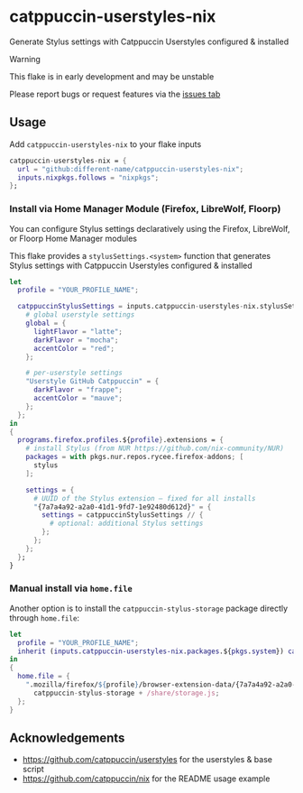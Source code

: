 # catppuccin-userstyles-nix

Generate Stylus settings with Catppuccin Userstyles configured & installed

> [!WARNING]
> This flake is in early development and may be unstable
> 
> Please report bugs or request features via the [issues tab](https://github.com/different-name/catppuccin-userstyles-nix/issues)

## Usage

Add `catppuccin-userstyles-nix` to your flake inputs

```nix
catppuccin-userstyles-nix = {
  url = "github:different-name/catppuccin-userstyles-nix";
  inputs.nixpkgs.follows = "nixpkgs";
};
```

### Install via Home Manager Module (Firefox, LibreWolf, Floorp)

You can configure Stylus settings declaratively using the Firefox, LibreWolf, or Floorp Home Manager modules

This flake provides a `stylusSettings.<system>` function that generates Stylus settings with Catppuccin Userstyles configured & installed

```nix
let
  profile = "YOUR_PROFILE_NAME";

  catppuccinStylusSettings = inputs.catppuccin-userstyles-nix.stylusSettings.${pkgs.system} {
    # global userstyle settings
    global = {
      lightFlavor = "latte";
      darkFlavor = "mocha";
      accentColor = "red";
    };

    # per-userstyle settings
    "Userstyle GitHub Catppuccin" = {
      darkFlavor = "frappe";
      accentColor = "mauve";
    };
  };
in
{
  programs.firefox.profiles.${profile}.extensions = {
    # install Stylus (from NUR https://github.com/nix-community/NUR)
    packages = with pkgs.nur.repos.rycee.firefox-addons; [
      stylus
    ];

    settings = {
      # UUID of the Stylus extension — fixed for all installs
      "{7a7a4a92-a2a0-41d1-9fd7-1e92480d612d}" = {
        settings = catppuccinStylusSettings // {
          # optional: additional Stylus settings
        };
      };
    };
  };
}
```

### Manual install via `home.file`

Another option is to install the `catppuccin-stylus-storage` package directly through `home.file`:

```nix
let
  profile = "YOUR_PROFILE_NAME";
  inherit (inputs.catppuccin-userstyles-nix.packages.${pkgs.system}) catppuccin-stylus-storage;
in
{
  home.file = {
    ".mozilla/firefox/${profile}/browser-extension-data/{7a7a4a92-a2a0-41d1-9fd7-1e92480d612d}/storage.js".source =
      catppuccin-stylus-storage + /share/storage.js;
  };
}
```

## Acknowledgements

- https://github.com/catppuccin/userstyles for the userstyles & base script
- https://github.com/catppuccin/nix for the README usage example
